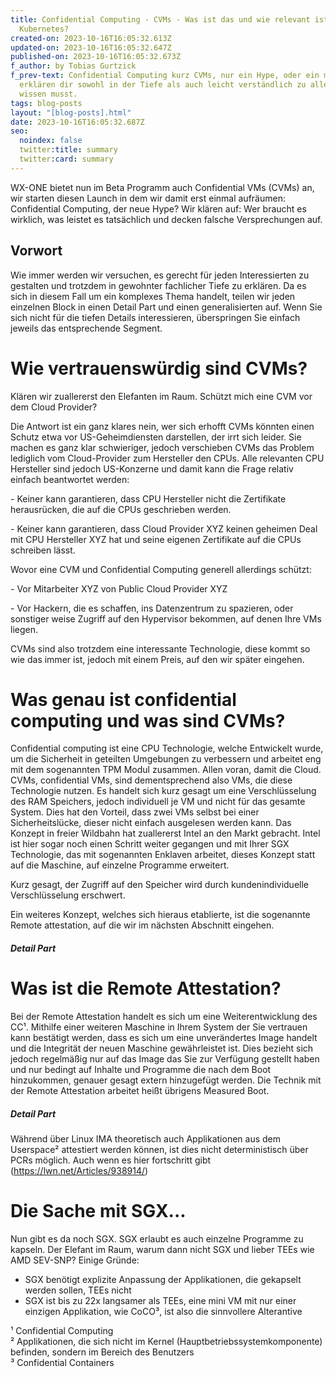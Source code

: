```yaml
---
title: Confidential Computing - CVMs - Was ist das und wie relevant ist es für
  Kubernetes?
created-on: 2023-10-16T16:05:32.613Z
updated-on: 2023-10-16T16:05:32.647Z
published-on: 2023-10-16T16:05:32.673Z
f_author: by Tobias Gurtzick
f_prev-text: Confidential Computing kurz CVMs, nur ein Hype, oder ein muss? Wir
  erklären dir sowohl in der Tiefe als auch leicht verständlich zu allem, was du
  wissen musst.
tags: blog-posts
layout: "[blog-posts].html"
date: 2023-10-16T16:05:32.687Z
seo:
  noindex: false
  twitter:title: summary
  twitter:card: summary
---
```

WX-ONE bietet nun im Beta Programm auch Confidential VMs (CVMs) an, wir starten diesen Launch in dem wir damit erst einmal aufräumen: Confidential Computing, der neue Hype? Wir klären auf: Wer braucht es wirklich, was leistet es tatsächlich und decken falsche Versprechungen auf.

## Vorwort

Wie immer werden wir versuchen, es gerecht für jeden Interessierten zu gestalten und trotzdem in gewohnter fachlicher Tiefe zu erklären. Da es sich in diesem Fall um ein komplexes Thema handelt, teilen wir jeden einzelnen Block in einen Detail Part und einen generalisierten auf. Wenn Sie sich nicht für die tiefen Details interessieren, überspringen Sie einfach jeweils das entsprechende Segment.

# Wie vertrauenswürdig sind CVMs?

Klären wir zuallererst den Elefanten im Raum. Schützt mich eine CVM vor dem Cloud Provider?

Die Antwort ist ein ganz klares nein, wer sich erhofft CVMs könnten einen Schutz etwa vor US-Geheimdiensten darstellen, der irrt sich leider. Sie machen es ganz klar schwieriger, jedoch verschieben CVMs das Problem lediglich vom Cloud-Provider zum Hersteller den CPUs. Alle relevanten CPU Hersteller sind jedoch US-Konzerne und damit kann die Frage relativ einfach beantwortet werden:

\- Keiner kann garantieren, dass CPU Hersteller nicht die Zertifikate herausrücken, die auf die CPUs geschrieben werden.

\- Keiner kann garantieren, dass Cloud Provider XYZ keinen geheimen Deal mit CPU Hersteller XYZ hat und seine eigenen Zertifikate auf die CPUs schreiben lässt.

Wovor eine CVM und Confidential Computing generell allerdings schützt:

\- Vor Mitarbeiter XYZ von Public Cloud Provider XYZ

\- Vor Hackern, die es schaffen, ins Datenzentrum zu spazieren, oder sonstiger weise Zugriff auf den Hypervisor bekommen, auf denen Ihre VMs liegen.

CVMs sind also trotzdem eine interessante Technologie, diese kommt so wie das immer ist, jedoch mit einem Preis, auf den wir später eingehen.

# Was genau ist confidential computing und was sind CVMs?

Confidential computing  ist eine CPU Technologie, welche Entwickelt wurde, um die Sicherheit in geteilten Umgebungen zu verbessern und arbeitet eng mit dem sogenannten TPM Modul zusammen. Allen voran, damit die Cloud. CVMs, confidential VMs, sind dementsprechend also VMs, die diese Technologie nutzen. Es handelt sich kurz gesagt um eine Verschlüsselung des RAM Speichers, jedoch individuell je VM und nicht für das gesamte System. Dies hat den Vorteil, dass zwei VMs selbst bei einer Sicherheitslücke, dieser nicht einfach ausgelesen werden kann. Das Konzept in freier Wildbahn hat zuallererst Intel an den Markt gebracht. Intel ist hier sogar noch einen Schritt weiter gegangen und mit Ihrer SGX Technologie, das mit sogenannten Enklaven arbeitet, dieses Konzept statt auf die Maschine, auf einzelne Programme erweitert.

Kurz gesagt, der Zugriff auf den Speicher wird durch kundenindividuelle Verschlüsselung erschwert. 

Ein weiteres Konzept, welches sich hieraus etablierte, ist die sogenannte Remote attestation, auf die wir im nächsten Abschnitt eingehen.

##### Detail Part

# Was ist die Remote Attestation?

Bei der Remote Attestation handelt es sich um eine Weiterentwicklung des CC¹. Mithilfe einer weiteren Maschine in Ihrem System der Sie vertrauen kann bestätigt werden, dass es sich um eine unverändertes Image handelt und die Integrität der neuen Maschine gewährleistet ist. Dies bezieht sich jedoch regelmäßig nur auf das Image das Sie zur Verfügung gestellt haben und nur bedingt auf Inhalte und Programme die nach dem Boot hinzukommen, genauer gesagt extern hinzugefügt werden. Die Technik mit der Remote Attestation arbeitet heißt übrigens Measured Boot.



##### Detail Part

Während über Linux IMA theoretisch auch Applikationen aus dem Userspace² attestiert werden können, ist dies nicht deterministisch über PCRs möglich. Auch wenn es hier fortschritt gibt (https://lwn.net/Articles/938914/)



# Die Sache mit SGX...

Nun gibt es da noch SGX. SGX erlaubt es auch einzelne Programme zu kapseln. Der Elefant im Raum, warum dann nicht SGX und lieber TEEs wie AMD SEV-SNP? Einige Gründe:

* SGX benötigt explizite Anpassung der Applikationen, die gekapselt werden sollen, TEEs nicht
* SGX ist bis zu 22x langsamer als TEEs, eine mini VM mit nur einer einzigen Applikation, wie CoCO³, ist also die sinnvollere Alterantive





¹ Confidential Computing\
² Applikationen, die sich nicht im Kernel (Hauptbetriebssystemkomponente) befinden, sondern im Bereich des Benutzers\
³ Confidential Containers